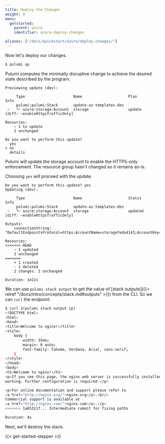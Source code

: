 ```yaml
---
title: Deploy the Changes
weight: 9
menu:
  getstarted:
    parent: azure
    identifier: azure-deploy-changes

aliases: ["/docs/quickstart/azure/deploy-changes/"]
---
```


Now let's deploy our changes.

```bash
$ pulumi up
```

Pulumi computes the minimally disruptive change to achieve the desired state described by the program.

```
Previewing update (dev):

     Type                      Name                     Plan       Info
     pulumi:pulumi:Stack       update-az-templates-dev             
 ~   └─ azure:storage:Account  storage                  update     [diff: ~enableHttpsTrafficOnly]
 
Resources:
    ~ 1 to update
    2 unchanged

Do you want to perform this update?
  yes
> no
  details
```

Pulumi will update the storage account to enable the HTTPS-only enforcement. The resource group hasn't changed so it remains as-is.

Choosing `yes` will proceed with the update.

```
Do you want to perform this update? yes
Updating (dev):

     Type                      Name                     Status      Info
     pulumi:pulumi:Stack       update-az-templates-dev              
 ~   └─ azure:storage:Account  storage                  updated     [diff: ~enableHttpsTrafficOnly]

Outputs:
    connectionString: "DefaultEndpointsProtocol=https;AccountName=storagefeda4143;AccountKey=...;EndpointSuffix=core.windows.net"

Resources:
<<<<<<< HEAD
    ~ 1 updated
    2 unchanged
=======
    + 1 created
    - 1 deleted
    2 changes. 2 unchanged

Duration: 1m11s
```

We can use `pulumi stack output` to get the value of [stack outputs]({{< relref "/docs/intro/concepts/stack.md#outputs" >}}) from the CLI. So we can `curl` the endpoint.

```bash
$ curl $(pulumi stack output ip)
<!DOCTYPE html>
<html>
<head>
<title>Welcome to nginx!</title>
<style>
    body {
        width: 35em;
        margin: 0 auto;
        font-family: Tahoma, Verdana, Arial, sans-serif;
    }
</style>
</head>
<body>
<h1>Welcome to nginx!</h1>
<p>If you see this page, the nginx web server is successfully installed and
working. Further configuration is required.</p>

<p>For online documentation and support please refer to
<a href="http://nginx.org/">nginx.org</a>.<br/>
Commercial support is available at
<a href="http://nginx.com/">nginx.com</a>.</p>
>>>>>>> 1a65311f... Intermediate commit for fixing paths

Duration: 4s
```

Next, we'll destroy the stack.

{{< get-started-stepper >}}
